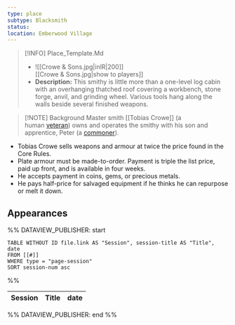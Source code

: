 ```yaml
---
type: place
subtype: Blacksmith
status: 
location: Emberwood Village
---
```


>[!INFO] Place_Template.Md
>- ![[Crowe & Sons.jpg|inlR|200]]
<br/> [[Crowe & Sons.jpg|show to players]]
> - **Description:** This smithy is little more than a one-level log cabin with an overhanging thatched roof covering a workbench, stone forge, anvil, and grinding wheel. Various tools hang along the walls beside several finished weapons.

>[!NOTE] Background
Master smith [[Tobias Crowe]] (a human [veteran](https://www.dndbeyond.com/monsters/17045-veteran)) owns and operates the smithy with his son and apprentice, Peter (a [commoner](https://www.dndbeyond.com/monsters/16829-commoner)). 

- Tobias Crowe sells weapons and armour at twice the price found in the Core Rules.
- Plate armour must be made-to-order. Payment is triple the list price, paid up front, and is available in four weeks.
- He accepts payment in coins, gems, or precious metals.
- He pays half-price for salvaged equipment if he thinks he can repurpose or melt it down.

## Appearances

%% DATAVIEW_PUBLISHER: start
```dataview
TABLE WITHOUT ID file.link AS "Session", session-title AS "Title", date
FROM [[#]]
WHERE type = "page-session"
SORT session-num asc
```
%%

| Session | Title | date |
| ------- | ----- | ---- |

%% DATAVIEW_PUBLISHER: end %%